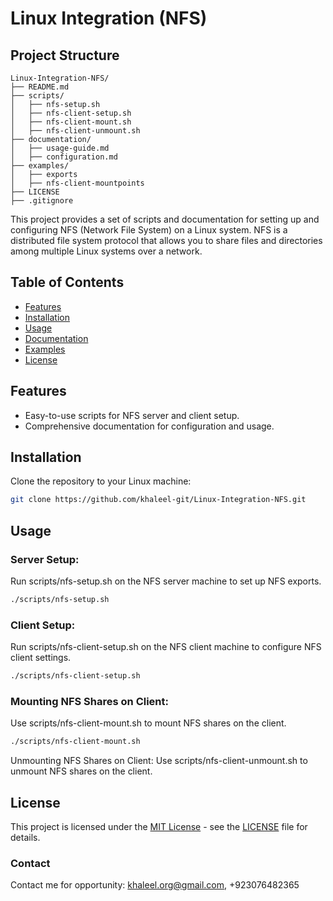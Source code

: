 # Linux Integration (NFS)

## Project Structure
```
Linux-Integration-NFS/
├── README.md
├── scripts/
│   ├── nfs-setup.sh
│   ├── nfs-client-setup.sh
│   ├── nfs-client-mount.sh
│   ├── nfs-client-unmount.sh
├── documentation/
│   ├── usage-guide.md
│   ├── configuration.md
├── examples/
│   ├── exports
│   ├── nfs-client-mountpoints
├── LICENSE
├── .gitignore
```
This project provides a set of scripts and documentation for setting up and configuring NFS (Network File System) on a Linux system. NFS is a distributed file system protocol that allows you to share files and directories among multiple Linux systems over a network.

## Table of Contents
- [Features](#features)
- [Installation](#installation)
- [Usage](#usage)
- [Documentation](#documentation)
- [Examples](#examples)
- [License](#license)

## Features
- Easy-to-use scripts for NFS server and client setup.
- Comprehensive documentation for configuration and usage.

## Installation
Clone the repository to your Linux machine:

```bash
git clone https://github.com/khaleel-git/Linux-Integration-NFS.git
```

## Usage
### Server Setup:
Run scripts/nfs-setup.sh on the NFS server machine to set up NFS exports.
```bash
./scripts/nfs-setup.sh
```
### Client Setup:
Run scripts/nfs-client-setup.sh on the NFS client machine to configure NFS client settings.
```bash
./scripts/nfs-client-setup.sh
```
### Mounting NFS Shares on Client:
Use scripts/nfs-client-mount.sh to mount NFS shares on the client.
```bash
./scripts/nfs-client-mount.sh
```
Unmounting NFS Shares on Client:
Use scripts/nfs-client-unmount.sh to unmount NFS shares on the client.

## License
This project is licensed under the [MIT License](LICENSE) - see the [LICENSE](LICENSE) file for details.
### Contact
Contact me for opportunity: khaleel.org@gmail.com, +923076482365



